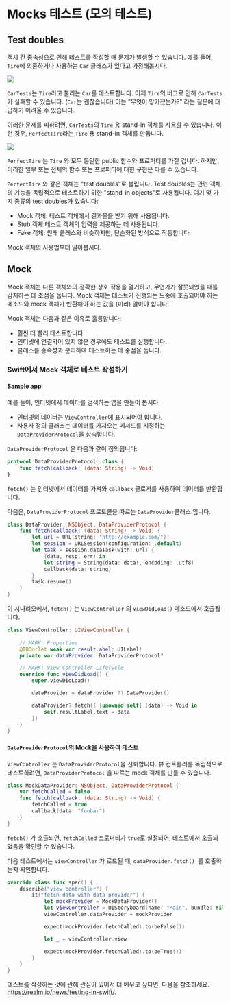 # Mocks 테스트 (모의 테스트)

## Test doubles

객체 간 종속성으로 인해 테스트를 작성할 때 문제가 발생할 수 있습니다. 예를 들어, `Tire`에 의존하거나 사용하는 `Car` 클래스가 있다고 가정해봅시다.

![](https://github.com/Quick/Assets/blob/master/Screenshots/TestUsingMock_BusesA.png)

`CarTests`는  `Tire`라고 불리는 `Car`를 테스트합니다. 이제 `Tire`의 버그로 인해 `CarTests`가 실패할 수 있습니다. (`Car`는 괜찮습니다) 이는 "무엇이 망가졌는가?" 라는 질문에 대답하기 어려울 수 있습니다. 

이러한 문제를 피하려면, `CarTests`의 `Tire` 용 stand-in 객체를 사용할 수 있습니다. 이런 경우, `PerfectTire`라는 `Tire` 용 stand-in 객체를 만듭니다. 

![](https://github.com/Quick/Assets/blob/master/Screenshots/TestUsingMock_BusesAmock.png)

`PerfectTire` 는 `Tire` 와 모두 동일한 public 함수와 프로퍼티를 가질 겁니다. 하지만, 이러한 일부 또는 전체의 함수 또는 프로퍼티에 대한 구현은 다를 수 있습니다.

`PerfectTire` 와 같은 객체는 "test doubles"로 불립니다. Test doubles는 관련 객체의 기능을 독립적으로 테스트하기 위한 "stand-in objects"로 사용됩니다. 여기 몇 가지 종류의 test doubles가 있습니다:

- Mock 객체: 테스트 객체에서 결과물을 받기 위해 사용됩니다.
- Stub 객체:테스트 객체의 입력을 제공하는 데 사용됩니다.
- Fake 객체: 원래 클래스와 비슷하지만, 단순화된 방식으로 작동합니다.

Mock 객체의 사용법부터 알아봅시다.

## Mock

Mock 객체는 다른 객체와의 정확한 상호 작용을 열거하고, 무언가가 잘못되었을 때를 감지하는 데 초점을 둡니다. Mock 객체는 테스트가 진행되는 도중에 호출되어야 하는 메소드와 mock 객체가 반환해야 하는 값을 (미리) 알아야 합니다.

Mock 객체는 다음과 같은 이유로 훌륭합니다:

- 훨씬 더 빨리 테스트합니다.
- 인터넷에 연결되어 있지 않은 경우에도 테스트를 실행합니다.
- 클래스를 종속성과 분리하여 테스트하는 데 중점을 둡니다.

### Swift에서 Mock 객체로 테스트 작성하기

#### Sample app

예를 들어, 인터넷에서 데이터를 검색하는 앱을 만들어 봅시다:

* 인터넷의 데이터는 `ViewController`에 표시되어야 합니다. 
* 사용자 정의 클래스는 데이터를 가져오는 메서드를 지정하는 `DataProviderProtocol`을 상속합니다.

`DataProviderProtocol` 은 다음과 같이 정의됩니다:

```swift
protocol DataProviderProtocol: class {
    func fetch(callback: (data: String) -> Void)
}
```

`fetch()` 는 인터넷에서 데이터를 가져와 `callback` 클로저를 사용하여 데이터를 반환합니다. 

다음은, `DataProviderProtocol` 프로토콜을 따르는 `DataProvider`클래스 입니다. 

```swift
class DataProvider: NSObject, DataProviderProtocol {
    func fetch(callback: (data: String) -> Void) {
        let url = URL(string: "http://example.com/")!
        let session = URLSession(configuration: .default)
        let task = session.dataTask(with: url) {
            (data, resp, err) in
            let string = String(data: data!, encoding: .utf8)
            callback(data: string)
        }
        task.resume()
    }
}
```

이 시나리오에서, `fetch()` 는  `ViewController` 의 `viewDidLoad()` 메소드에서 호출됩니다.

```swift
class ViewController: UIViewController {
    
    // MARK: Properties
    @IBOutlet weak var resultLabel: UILabel!
    private var dataProvider: DataProviderProtocol?

    // MARK: View Controller Lifecycle
    override func viewDidLoad() {
        super.viewDidLoad()

        dataProvider = dataProvider ?? DataProvider()

        dataProvider?.fetch({ [unowned self] (data) -> Void in
            self.resultLabel.text = data
        })
    }
}
```

#### `DataProviderProtocol`의 Mock을 사용하여 테스트

`ViewController` 는 `DataProviderProtocol`을 신뢰합니다. 뷰 컨트롤러를 독립적으로 테스트하려면, `DataProviderProtocol` 을 따르는 mock 객체를 만들 수 있습니다.

```swift
class MockDataProvider: NSObject, DataProviderProtocol {
    var fetchCalled = false
    func fetch(callback: (data: String) -> Void) {
        fetchCalled = true
        callback(data: "foobar")
    }
}
```

 `fetch()` 가 호출되면, `fetchCalled` 프로퍼티가 `true`로 설정되어, 테스트에서 호출되었음을 확인할 수 있습니다.

다음 테스트에서는  `ViewController` 가 로드될 때, `dataProvider.fetch() `를 호출하는지 확인합니다. 

```swift
override class func spec() {
    describe("view controller") {
        it("fetch data with data provider") {
            let mockProvider = MockDataProvider()
            let viewController = UIStoryboard(name: "Main", bundle: nil).instantiateViewControllerWithIdentifier("ViewController") as! ViewController
            viewController.dataProvider = mockProvider

            expect(mockProvider.fetchCalled).to(beFalse())

            let _ = viewController.view

            expect(mockProvider.fetchCalled).to(beTrue())
        }
    }
}
```

테스트를 작성하는 것에 관해 관심이 있어서 더 배우고 싶다면, 다음을 참조하세요. <https://realm.io/news/testing-in-swift/>.
